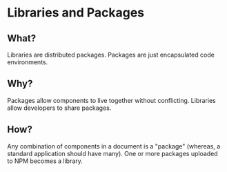 # Libraries and Packages
## What?
Libraries are distributed packages. Packages are just encapsulated code environments.

## Why?
Packages allow components to live together without conflicting. Libraries allow developers to share packages.

## How?
Any combination of components in a document is a "package" (whereas, a standard application should have many). One or more packages uploaded to NPM becomes a library.

